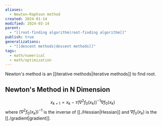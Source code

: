 ```yaml
---
aliases:
  - Newton–Raphson method
created: 2024-01-14
modified: 2024-03-14
parent:
  - "[[root-finding algorithm|root-finding algorithm]]"
publish: true
generalizations:
  - "[[descent methods|descent methods]]"
tags:
  - math/numerical
  - math/optimization
---
```

Newton's method is an [[iterative methods|iterative methods]] to find root.

## Newton's Method in N Dimension
$$
x_{k+1}=x_k-\tau\left(\nabla^2 f_0\left(x_k\right)\right)^{-1} \nabla f_0\left(x_k\right)
$$
where $\left(\nabla^2 f_0\left(x_k\right)\right)^{-1}$ is the inverse of [[./Hessian|Hessian]] and $\nabla f_0\left(x_k\right)$ is the [[./gradient|gradient]].